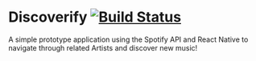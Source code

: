 # Discoverify [![Build Status](https://travis-ci.org/franleplant/discoverify.svg?branch=master)](https://travis-ci.org/franleplant/discoverify)

A simple prototype application using the Spotify API and React Native
to navigate through related Artists and discover new music!
